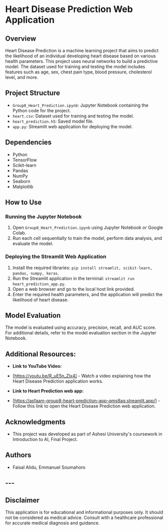 # Heart Disease Prediction Web Application

## Overview

Heart Disease Prediction is a machine learning project that aims to predict the likelihood of an individual developing heart disease based on various health parameters. This project uses neural networks to build a predictive model. The dataset used for training and testing the model includes features such as age, sex, chest pain type, blood pressure, cholesterol level, and more.

## Project Structure

- `Group8_Heart_Prediction.ipynb`: Jupyter Notebook containing the Python code for the project.
- `heart.csv`: Dataset used for training and testing the model.
- `heart_prediction.h5`: Saved model file.
- `app.py`: Streamlit web application for deploying the model.

## Dependencies
- Python
- TensorFlow
- Scikit-learn
- Pandas
- NumPy
- Seaborn
- Matplotlib

## How to Use

### Running the Jupyter Notebook

1. Open `Group8_Heart_Prediction.ipynb` using Jupyter Notebook or Google Colab.
2. Run each cell sequentially to train the model, perform data analysis, and evaluate the model.

### Deploying the Streamlit Web Application

1. Install the required libraries: `pip install streamlit, scikit-learn, pandas, numpy, keras`.
2. Run the Streamlit application in the terminal: `streamlit run heart_prediction_app.py`.
3. Open a web browser and go to the local host link provided.
4. Enter the required health parameters, and the application will predict the likelihood of heart disease.

## Model Evaluation

The model is evaluated using accuracy, precision, recall, and AUC score. For additional details, refer to the model evaluation section in the Jupyter Notebook.

## Additional Resources: 
- **Link to YouTube Video:** 
- [https://youtu.be/R_uE5n_Zlx4] - Watch a video explaining how the Heart Disease Prediction application works.

- **Link to Heart Prediction web app:**
- [https://asfaam-group8-heart-prediction-app-qms8aq.streamlit.app/] - Follow this link to open the Heart Disease Prediction web application.


## Acknowledgments
- This project was developed as part of Ashesi University's coursework in Introduction to AI, Final Project.


## Authors
- Faisal Alidu, Emmanuel Soumahoro

## ---


## Disclaimer

This application is for educational and informational purposes only. It should not be considered as medical advice. Consult with a healthcare professional for accurate medical diagnosis and guidance.

